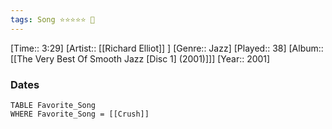 ```yaml
---
tags: Song ⭐⭐⭐⭐⭐ 💛
---
```

[Time:: 3:29]
[Artist:: [[Richard Elliot]] ]
[Genre:: Jazz]
[Played:: 38]
[Album:: [[The Very Best Of Smooth Jazz [Disc 1] (2001)]]]
[Year:: 2001]
### Dates
````dataview
TABLE Favorite_Song
WHERE Favorite_Song = [[Crush]]
````